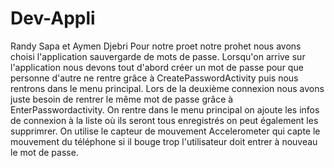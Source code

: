 # Dev-Appli
Randy Sapa et Aymen Djebri
Pour notre proet notre prohet nous avons choisi l'application sauvergarde de mots de passe.
Lorsqu'on arrive sur l'application nous devons tout d'abord créer un mot de passe pour que personne d'autre ne rentre grâce à CreatePasswordActivity puis nous rentrons dans le menu principal.
Lors de la deuxième connexion nous avons juste besoin de rentrer le même mot de passe grâce à EnterPasswordactivity.
On rentre dans le menu principal on ajoute les infos de connexion à la liste où ils seront tous enregistrés on peut également les supprimrer.
On utilise le capteur de mouvement Accelerometer qui capte le mouvement du téléphone si il bouge trop l'utilisateur doit entrer à nouveau le mot de passe.
